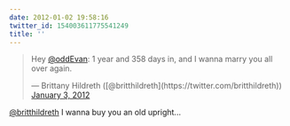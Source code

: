```yaml
---
date: 2012-01-02 19:58:16
twitter_id: 154003611775541249
title: ''
---
```


<blockquote class="twitter-tweet"><p lang="en" dir="ltr">Hey <a href="https://twitter.com/oddEvan?ref_src=twsrc%5Etfw">@oddEvan</a>: 1 year and 358 days in, and I wanna marry you all over again.</p>&mdash; Brittany Hildreth ([@britthildreth](https://twitter.com/britthildreth)) <a href="https://twitter.com/britthildreth/status/153999519665754113?ref_src=twsrc%5Etfw">January 3, 2012</a></blockquote>
<script async src="https://platform.twitter.com/widgets.js" charset="utf-8"></script>

[@britthildreth](https://twitter.com/britthildreth) I wanna buy you an old upright...
